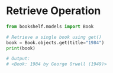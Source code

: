 # Retrieve Operation

```python
from bookshelf.models import Book

# Retrieve a single book using get()
book = Book.objects.get(title="1984")
print(book)

# Output:
# <Book: 1984 by George Orwell (1949)>
